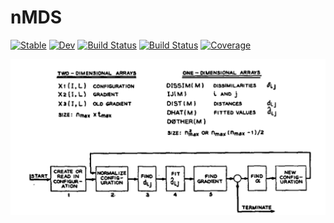 # nMDS

[![Stable](https://img.shields.io/badge/docs-stable-blue.svg)](https://EvoArt.github.io/nMDS.jl/stable)
[![Dev](https://img.shields.io/badge/docs-dev-blue.svg)](https://EvoArt.github.io/nMDS.jl/dev)
[![Build Status](https://github.com/EvoArt/nMDS.jl/workflows/CI/badge.svg)](https://github.com/EvoArt/nMDS.jl/actions)
[![Build Status](https://ci.appveyor.com/api/projects/status/github/EvoArt/nMDS.jl?svg=true)](https://ci.appveyor.com/project/EvoArt/nMDS-jl)
[![Coverage](https://codecov.io/gh/EvoArt/nMDS.jl/branch/master/graph/badge.svg)](https://codecov.io/gh/EvoArt/nMDS.jl)


[<img src="https://github.com/EvoArt/nMDS.jl/blob/master/docs/schematic.PNG">](https://link.springer.com/content/pdf/10.1007/BF02289694.pdf)
